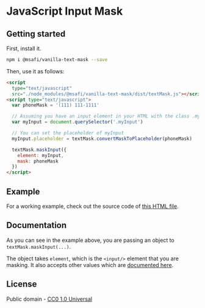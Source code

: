 # JavaScript Input Mask

## Getting started

First, install it.

```bash
npm i @msafi/vanilla-text-mask --save
```

Then, use it as follows:

```html
<script
  type="text/javascript"
  src="./node_modules/@msafi/vanilla-text-mask/dist/textMask.js"></script>
<script type="text/javascript">
  var phoneMask = '(111) 111-1111'

  // Assuming you have an input element in your HTML with the class .myInput
  var myInput = document.querySelector('.myInput')

  // You can set the placeholder of myInput
  myInput.placeholder = textMask.convertMaskToPlaceholder(phoneMask)

  textMask.maskInput({
    element: myInput,
    mask: phoneMask
  })
</script>
```

## Example

For a working example, check out the source code of
[this HTML file](https://msafi.github.io/text-mask/vanilla/example.html).

## Documentation

As you can see in the example above, you are passing an object to `textMask.maskInput(...)`.

The object takes `element`, which is the `<input/>` element that you are masking. It also
accepts other values which are [documented here](../componentDocumentation.md#readme).

## License

Public domain - [CC0 1.0 Universal](https://creativecommons.org/publicdomain/zero/1.0/)
